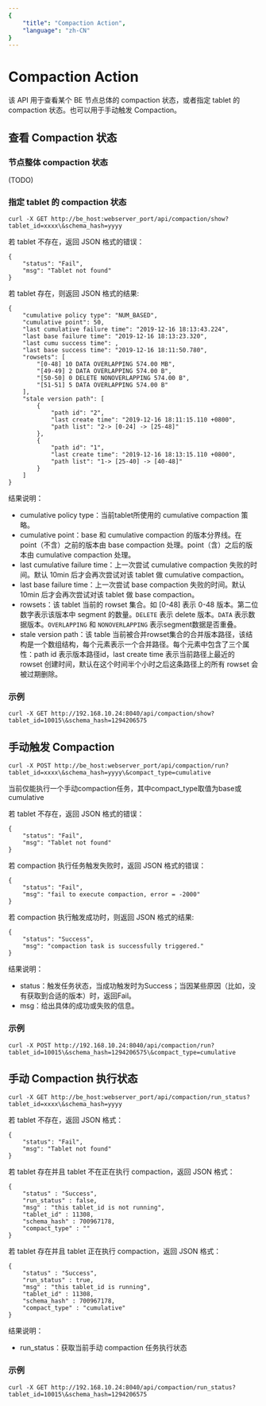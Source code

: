 ```yaml
---
{
    "title": "Compaction Action",
    "language": "zh-CN"
}
---
```


<!-- 
Licensed to the Apache Software Foundation (ASF) under one
or more contributor license agreements.  See the NOTICE file
distributed with this work for additional information
regarding copyright ownership.  The ASF licenses this file
to you under the Apache License, Version 2.0 (the
"License"); you may not use this file except in compliance
with the License.  You may obtain a copy of the License at

  http://www.apache.org/licenses/LICENSE-2.0

Unless required by applicable law or agreed to in writing,
software distributed under the License is distributed on an
"AS IS" BASIS, WITHOUT WARRANTIES OR CONDITIONS OF ANY
KIND, either express or implied.  See the License for the
specific language governing permissions and limitations
under the License.
-->

# Compaction Action

该 API 用于查看某个 BE 节点总体的 compaction 状态，或者指定 tablet 的 compaction 状态。也可以用于手动触发 Compaction。

## 查看 Compaction 状态

### 节点整体 compaction 状态

(TODO)

### 指定 tablet 的 compaction 状态

```
curl -X GET http://be_host:webserver_port/api/compaction/show?tablet_id=xxxx\&schema_hash=yyyy
```

若 tablet 不存在，返回 JSON 格式的错误：

```
{
    "status": "Fail",
    "msg": "Tablet not found"
}
```

若 tablet 存在，则返回 JSON 格式的结果:

```
{
    "cumulative policy type": "NUM_BASED",
    "cumulative point": 50,
    "last cumulative failure time": "2019-12-16 18:13:43.224",
    "last base failure time": "2019-12-16 18:13:23.320",
    "last cumu success time": ,
    "last base success time": "2019-12-16 18:11:50.780",
    "rowsets": [
        "[0-48] 10 DATA OVERLAPPING 574.00 MB",
        "[49-49] 2 DATA OVERLAPPING 574.00 B",
        "[50-50] 0 DELETE NONOVERLAPPING 574.00 B",
        "[51-51] 5 DATA OVERLAPPING 574.00 B"
    ],
    "stale version path": [
        {
            "path id": "2",
            "last create time": "2019-12-16 18:11:15.110 +0800",
            "path list": "2-> [0-24] -> [25-48]"
        }, 
        {
            "path id": "1",
            "last create time": "2019-12-16 18:13:15.110 +0800",
            "path list": "1-> [25-40] -> [40-48]"
        }
    ]
}
```

结果说明：

* cumulative policy type：当前tablet所使用的 cumulative compaction 策略。
* cumulative point：base 和 cumulative compaction 的版本分界线。在 point（不含）之前的版本由 base compaction 处理。point（含）之后的版本由 cumulative compaction 处理。
* last cumulative failure time：上一次尝试 cumulative compaction 失败的时间。默认 10min 后才会再次尝试对该 tablet 做 cumulative compaction。
* last base failure time：上一次尝试 base compaction 失败的时间。默认 10min 后才会再次尝试对该 tablet 做 base compaction。
* rowsets：该 tablet 当前的 rowset 集合。如 [0-48] 表示 0-48 版本。第二位数字表示该版本中 segment 的数量。`DELETE` 表示 delete 版本。`DATA` 表示数据版本。`OVERLAPPING` 和 `NONOVERLAPPING` 表示segment数据是否重叠。
* stale version path：该 table 当前被合并rowset集合的合并版本路径，该结构是一个数组结构，每个元素表示一个合并路径。每个元素中包含了三个属性：path id 表示版本路径id，last create time 表示当前路径上最近的 rowset 创建时间，默认在这个时间半个小时之后这条路径上的所有 rowset 会被过期删除。

### 示例

```
curl -X GET http://192.168.10.24:8040/api/compaction/show?tablet_id=10015\&schema_hash=1294206575
```

## 手动触发 Compaction

```
curl -X POST http://be_host:webserver_port/api/compaction/run?tablet_id=xxxx\&schema_hash=yyyy\&compact_type=cumulative
```

当前仅能执行一个手动compaction任务，其中compact_type取值为base或cumulative

若 tablet 不存在，返回 JSON 格式的错误：

```
{
    "status": "Fail",
    "msg": "Tablet not found"
}
```

若 compaction 执行任务触发失败时，返回 JSON 格式的错误：

```
{
    "status": "Fail",
    "msg": "fail to execute compaction, error = -2000"
}
```

若 compaction 执行触发成功时，则返回 JSON 格式的结果:

```
{
    "status": "Success",
    "msg": "compaction task is successfully triggered."
}
```

结果说明：

* status：触发任务状态，当成功触发时为Success；当因某些原因（比如，没有获取到合适的版本）时，返回Fail。
* msg：给出具体的成功或失败的信息。
### 示例

```
curl -X POST http://192.168.10.24:8040/api/compaction/run?tablet_id=10015\&schema_hash=1294206575\&compact_type=cumulative
```

## 手动 Compaction 执行状态

```
curl -X GET http://be_host:webserver_port/api/compaction/run_status?tablet_id=xxxx\&schema_hash=yyyy
```

若 tablet 不存在，返回 JSON 格式：

```
{
    "status": "Fail",
    "msg": "Tablet not found"
}
```

若 tablet 存在并且 tablet 不在正在执行 compaction，返回 JSON 格式：

```
{
    "status" : "Success",
    "run_status" : false,
    "msg" : "this tablet_id is not running",
    "tablet_id" : 11308,
    "schema_hash" : 700967178,
    "compact_type" : ""
}
```

若 tablet 存在并且 tablet 正在执行 compaction，返回 JSON 格式：

```
{
    "status" : "Success",
    "run_status" : true,
    "msg" : "this tablet_id is running",
    "tablet_id" : 11308,
    "schema_hash" : 700967178,
    "compact_type" : "cumulative"
}
```

结果说明：

* run_status：获取当前手动 compaction 任务执行状态

### 示例

```
curl -X GET http://192.168.10.24:8040/api/compaction/run_status?tablet_id=10015\&schema_hash=1294206575
